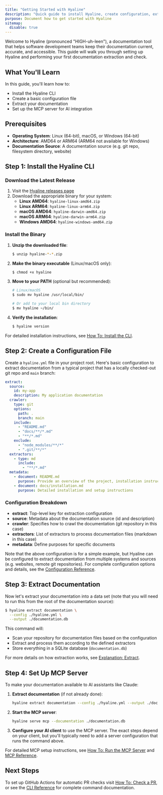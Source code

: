 ```yaml
---
title: "Getting Started with Hyaline"
description: "Quick guide to install Hyaline, create configuration, extract documentation, and set up an MCP integration."
purpose: Document how to get started with Hyaline
sitemap:
  disable: true
---
```

Welcome to Hyaline (pronounced "HIGH-uh-leen"), a documentation tool that helps software development teams keep their documentation current, accurate, and accessible. This guide will walk you through setting up Hyaline and performing your first documentation extraction and check.

## What You'll Learn

In this guide, you'll learn how to:
- Install the Hyaline CLI
- Create a basic configuration file
- Extract your documentation
- Set up the MCP server for AI integration

## Prerequisites

- **Operating System**: Linux (64-bit), macOS, or Windows (64-bit)
- **Architecture**: AMD64 or ARM64 (ARM64 not available for Windows)
- **Documentation Source**: A documentation source (e.g. git repo, filesystem directory, website)

## Step 1: Install the Hyaline CLI

### Download the Latest Release

1. Visit the [Hyaline releases page](https://github.com/appgardenstudios/hyaline/releases)
2. Download the appropriate binary for your system:
   - **Linux AMD64**: `hyaline-linux-amd64.zip`
   - **Linux ARM64**: `hyaline-linux-arm64.zip`
   - **macOS AMD64**: `hyaline-darwin-amd64.zip`
   - **macOS ARM64**: `hyaline-darwin-arm64.zip`
   - **Windows AMD64**: `hyaline-windows-amd64.zip`

### Install the Binary

1. **Unzip the downloaded file**:
   ```bash
   $ unzip hyaline-*-*.zip
   ```

2. **Make the binary executable** (Linux/macOS only):
   ```bash
   $ chmod +x hyaline
   ```

3. **Move to your PATH** (optional but recommended):
   ```bash
   # Linux/macOS
   $ sudo mv hyaline /usr/local/bin/

   # Or add to your local bin directory
   $ mv hyaline ~/bin/
   ```

4. **Verify the installation**:
   ```bash
   $ hyaline version
   ```

For detailed installation instructions, see [How To: Install the CLI](./how-to/install-cli.md).

## Step 2: Create a Configuration File

Create a `hyaline.yml` file in your project root. Here's basic configuration to extract documentation from a typical project that has a locally checked-out git repo and `main` branch:

```yaml
extract:
  source:
    id: my-app
    description: My application documentation
  crawler:
    type: git
    options:
      path: .
      branch: main
    include:
      - "README.md"
      - "docs/**/*.md"
      - "**/*.md"
    exclude:
      - "node_modules/**/*"
      - ".git/**/*"
  extractors:
    - type: md
      include:
        - "**/*.md"
  metadata:
    - document: README.md
      purpose: Provide an overview of the project, installation instructions, and basic usage examples
    - document: docs/installation.md
      purpose: Detailed installation and setup instructions
```

### Configuration Breakdown

- **extract**: Top-level key for extraction configuration
- **source**: Metadata about the documentation source (id and description)
- **crawler**: Specifies how to crawl the documentation (git repository in this case)
- **extractors**: List of extractors to process documentation files (markdown in this case)
- **metadata**: Define purposes for specific documents

Note that the above configuration is for a simple example, but Hyaline can be configured to extract documentation from multiple systems and sources (e.g. websites, remote git repositories). For complete configuration options and details, see the [Configuration Reference](./reference/config.md).

## Step 3: Extract Documentation

Now let's extract your documentation into a data set (note that you will need to run this from the root of the documentation source):

```bash
$ hyaline extract documentation \
  --config ./hyaline.yml \
  --output ./documentation.db
```

This command will:
- Scan your repository for documentation files based on the configuration
- Extract and process them according to the defined extractors
- Store everything in a SQLite database (`documentation.db`)

For more details on how extraction works, see [Explanation: Extract](./explanation/extract.md).

## Step 4: Set Up MCP Server

To make your documentation available to AI assistants like Claude:

1. **Extract documentation** (if not already done):
   ```bash
   hyaline extract documentation --config ./hyaline.yml --output ./documentation.db
   ```

2. **Start the MCP server**:
   ```bash
   hyaline serve mcp --documentation ./documentation.db
   ```

3. **Configure your AI client** to use the MCP server. The exact steps depend on your client, but you'll typically need to add a server configuration that runs the command above.

For detailed MCP setup instructions, see [How To: Run the MCP Server](./how-to/run-mcp.md) and [MCP Reference](./reference/mcp.md).

## Next Steps
To set up GitHub Actions for automatic PR checks visit [How To: Check a PR](./how-to/check-pr.md), or see the [CLI Reference](./reference/cli.md) for complete command documentation.